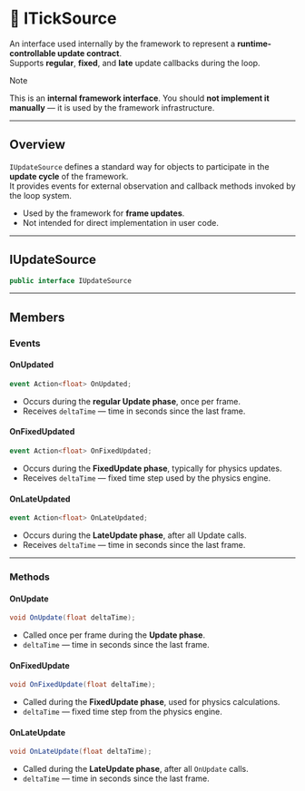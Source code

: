 # 🧩 ITickSource

An interface used internally by the framework to represent a **runtime-controllable update contract**.  
Supports **regular**, **fixed**, and **late** update callbacks during the loop.

> [!NOTE]  
> This is an **internal framework interface**. You should **not implement it manually** — it is used by the framework infrastructure.

---

## Overview
`IUpdateSource` defines a standard way for objects to participate in the **update cycle** of the framework.  
It provides events for external observation and callback methods invoked by the loop system.
- Used by the framework for **frame updates**.
- Not intended for direct implementation in user code.

---

## IUpdateSource
```csharp
public interface IUpdateSource
```

---

## Members

### Events

#### OnUpdated
```csharp
event Action<float> OnUpdated;
```
- Occurs during the **regular Update phase**, once per frame.
- Receives `deltaTime` — time in seconds since the last frame.

#### OnFixedUpdated
```csharp
event Action<float> OnFixedUpdated;
```
- Occurs during the **FixedUpdate phase**, typically for physics updates.
- Receives `deltaTime` — fixed time step used by the physics engine.

#### OnLateUpdated
```csharp
event Action<float> OnLateUpdated;
```
- Occurs during the **LateUpdate phase**, after all Update calls.
- Receives `deltaTime` — time in seconds since the last frame.

---

### Methods

#### OnUpdate
```csharp
void OnUpdate(float deltaTime);
```
- Called once per frame during the **Update phase**.
- `deltaTime` — time in seconds since the last frame.

#### OnFixedUpdate
```csharp
void OnFixedUpdate(float deltaTime);
```
- Called during the **FixedUpdate phase**, used for physics calculations.
- `deltaTime` — fixed time step from the physics engine.

#### OnLateUpdate
```csharp
void OnLateUpdate(float deltaTime);
```
- Called during the **LateUpdate phase**, after all `OnUpdate` calls.
- `deltaTime` — time in seconds since the last frame.
